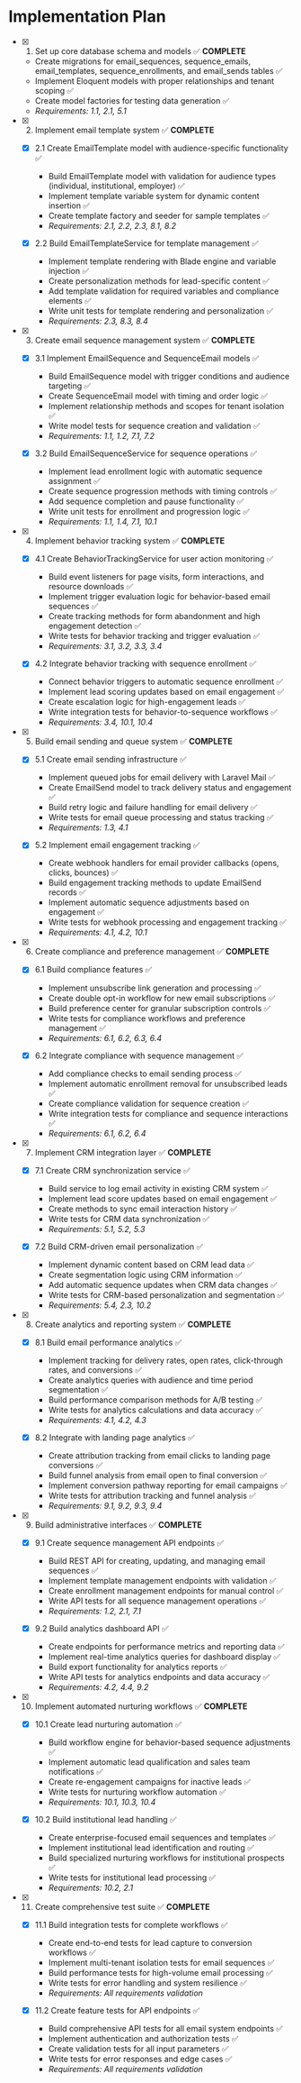 # Implementation Plan

- [x] 1. Set up core database schema and models ✅ **COMPLETE**
  - Create migrations for email_sequences, sequence_emails, email_templates, sequence_enrollments, and email_sends tables ✅
  - Implement Eloquent models with proper relationships and tenant scoping ✅
  - Create model factories for testing data generation ✅
  - _Requirements: 1.1, 2.1, 5.1_

- [x] 2. Implement email template system ✅ **COMPLETE**
  - [x] 2.1 Create EmailTemplate model with audience-specific functionality ✅
    - Build EmailTemplate model with validation for audience types (individual, institutional, employer) ✅
    - Implement template variable system for dynamic content insertion ✅
    - Create template factory and seeder for sample templates ✅
    - _Requirements: 2.1, 2.2, 2.3, 8.1, 8.2_

  - [x] 2.2 Build EmailTemplateService for template management ✅
    - Implement template rendering with Blade engine and variable injection ✅
    - Create personalization methods for lead-specific content ✅
    - Add template validation for required variables and compliance elements ✅
    - Write unit tests for template rendering and personalization ✅
    - _Requirements: 2.3, 8.3, 8.4_

- [x] 3. Create email sequence management system ✅ **COMPLETE**
  - [x] 3.1 Implement EmailSequence and SequenceEmail models ✅
    - Build EmailSequence model with trigger conditions and audience targeting ✅
    - Create SequenceEmail model with timing and order logic ✅
    - Implement relationship methods and scopes for tenant isolation ✅
    - Write model tests for sequence creation and validation ✅
    - _Requirements: 1.1, 1.2, 7.1, 7.2_

  - [x] 3.2 Build EmailSequenceService for sequence operations ✅
    - Implement lead enrollment logic with automatic sequence assignment ✅
    - Create sequence progression methods with timing controls ✅
    - Add sequence completion and pause functionality ✅
    - Write unit tests for enrollment and progression logic ✅
    - _Requirements: 1.1, 1.4, 7.1, 10.1_

- [x] 4. Implement behavior tracking system ✅ **COMPLETE**
  - [x] 4.1 Create BehaviorTrackingService for user action monitoring ✅
    - Build event listeners for page visits, form interactions, and resource downloads ✅
    - Implement trigger evaluation logic for behavior-based email sequences ✅
    - Create tracking methods for form abandonment and high engagement detection ✅
    - Write tests for behavior tracking and trigger evaluation ✅
    - _Requirements: 3.1, 3.2, 3.3, 3.4_

  - [x] 4.2 Integrate behavior tracking with sequence enrollment ✅
    - Connect behavior triggers to automatic sequence enrollment ✅
    - Implement lead scoring updates based on email engagement ✅
    - Create escalation logic for high-engagement leads ✅
    - Write integration tests for behavior-to-sequence workflows ✅
    - _Requirements: 3.4, 10.1, 10.4_

- [x] 5. Build email sending and queue system ✅ **COMPLETE**
  - [x] 5.1 Create email sending infrastructure ✅
    - Implement queued jobs for email delivery with Laravel Mail ✅
    - Create EmailSend model to track delivery status and engagement ✅
    - Build retry logic and failure handling for email delivery ✅
    - Write tests for email queue processing and status tracking ✅
    - _Requirements: 1.3, 4.1_

  - [x] 5.2 Implement email engagement tracking ✅
    - Create webhook handlers for email provider callbacks (opens, clicks, bounces) ✅
    - Build engagement tracking methods to update EmailSend records ✅
    - Implement automatic sequence adjustments based on engagement ✅
    - Write tests for webhook processing and engagement tracking ✅
    - _Requirements: 4.1, 4.2, 10.1_

- [x] 6. Create compliance and preference management ✅ **COMPLETE**
  - [x] 6.1 Build compliance features ✅
    - Implement unsubscribe link generation and processing ✅
    - Create double opt-in workflow for new email subscriptions ✅
    - Build preference center for granular subscription controls ✅
    - Write tests for compliance workflows and preference management ✅
    - _Requirements: 6.1, 6.2, 6.3, 6.4_

  - [x] 6.2 Integrate compliance with sequence management ✅
    - Add compliance checks to email sending process ✅
    - Implement automatic enrollment removal for unsubscribed leads ✅
    - Create compliance validation for sequence creation ✅
    - Write integration tests for compliance and sequence interactions ✅
    - _Requirements: 6.1, 6.2, 6.4_

- [x] 7. Implement CRM integration layer ✅ **COMPLETE**
  - [x] 7.1 Create CRM synchronization service ✅
    - Build service to log email activity in existing CRM system ✅
    - Implement lead score updates based on email engagement ✅
    - Create methods to sync email interaction history ✅
    - Write tests for CRM data synchronization ✅
    - _Requirements: 5.1, 5.2, 5.3_

  - [x] 7.2 Build CRM-driven email personalization ✅
    - Implement dynamic content based on CRM lead data ✅
    - Create segmentation logic using CRM information ✅
    - Add automatic sequence updates when CRM data changes ✅
    - Write tests for CRM-based personalization and segmentation ✅
    - _Requirements: 5.4, 2.3, 10.2_

- [x] 8. Create analytics and reporting system ✅ **COMPLETE**
  - [x] 8.1 Build email performance analytics ✅
    - Implement tracking for delivery rates, open rates, click-through rates, and conversions ✅
    - Create analytics queries with audience and time period segmentation ✅
    - Build performance comparison methods for A/B testing ✅
    - Write tests for analytics calculations and data accuracy ✅
    - _Requirements: 4.1, 4.2, 4.3_

  - [x] 8.2 Integrate with landing page analytics ✅
    - Create attribution tracking from email clicks to landing page conversions ✅
    - Build funnel analysis from email open to final conversion ✅
    - Implement conversion pathway reporting for email campaigns ✅
    - Write tests for attribution tracking and funnel analysis ✅
    - _Requirements: 9.1, 9.2, 9.3, 9.4_

- [x] 9. Build administrative interfaces ✅ **COMPLETE**
  - [x] 9.1 Create sequence management API endpoints ✅
    - Build REST API for creating, updating, and managing email sequences ✅
    - Implement template management endpoints with validation ✅
    - Create enrollment management endpoints for manual control ✅
    - Write API tests for all sequence management operations ✅
    - _Requirements: 1.2, 2.1, 7.1_

  - [x] 9.2 Build analytics dashboard API ✅
    - Create endpoints for performance metrics and reporting data ✅
    - Implement real-time analytics queries for dashboard display ✅
    - Build export functionality for analytics reports ✅
    - Write API tests for analytics endpoints and data accuracy ✅
    - _Requirements: 4.2, 4.4, 9.2_

- [x] 10. Implement automated nurturing workflows ✅ **COMPLETE**
  - [x] 10.1 Create lead nurturing automation ✅
    - Build workflow engine for behavior-based sequence adjustments ✅
    - Implement automatic lead qualification and sales team notifications ✅
    - Create re-engagement campaigns for inactive leads ✅
    - Write tests for nurturing workflow automation ✅
    - _Requirements: 10.1, 10.3, 10.4_

  - [x] 10.2 Build institutional lead handling ✅
    - Create enterprise-focused email sequences and templates ✅
    - Implement institutional lead identification and routing ✅
    - Build specialized nurturing workflows for institutional prospects ✅
    - Write tests for institutional lead processing ✅
    - _Requirements: 10.2, 2.1_

- [x] 11. Create comprehensive test suite ✅ **COMPLETE**
  - [x] 11.1 Build integration tests for complete workflows ✅
    - Create end-to-end tests for lead capture to conversion workflows ✅
    - Implement multi-tenant isolation tests for email sequences ✅
    - Build performance tests for high-volume email processing ✅
    - Write tests for error handling and system resilience ✅
    - _Requirements: All requirements validation_

  - [x] 11.2 Create feature tests for API endpoints ✅
    - Build comprehensive API tests for all email system endpoints ✅
    - Implement authentication and authorization tests ✅
    - Create validation tests for all input parameters ✅
    - Write tests for error responses and edge cases ✅
    - _Requirements: All requirements validation_
